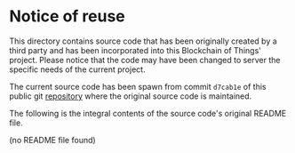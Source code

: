 # Notice of reuse

This directory contains source code that has been originally created by a third party and has been incorporated into
this Blockchain of Things' project. Please notice that the code may have been changed to server the specific needs of
the current project.

The current source code has been spawn from commit `d7cab1e` of this public git [repository](https://github.com/Colored-Coins/cc-get-assets-outputs.git)
where the original source code is maintained.

The following is the integral contents of the source code's original README file.

(no README file found)